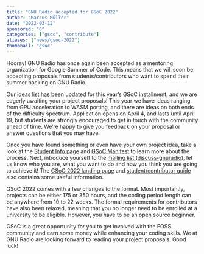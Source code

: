 ```yaml
---
title: "GNU Radio accepted for GSoC 2022"
author: "Marcus Müller"
date: "2022-03-12"
sponsored: "0"
categories: ["gsoc", "contribute"]
aliases: ["news/gsoc-2022"]
thumbnail: "gsoc"
---
```


Hooray! GNU Radio has once again been accepted as a mentoring organization for
Google Summer of Code. This means that we will soon be accepting proposals from
students/contributors who want to spend their summer hacking on GNU Radio.

Our [ideas list has](https://wiki.gnuradio.org/index.php/GSoCIdeas) been updated
for this year’s GSoC installment, and we are eagerly awaiting your project
proposals! This year we have ideas ranging from GPU acceleration to WASM
porting, and there are ideas on both ends of the difficulty spectrum.
Application opens on April 4, and lasts until April 19, but students are
strongly encouraged to get in touch with the community ahead of time. We’re
happy to give you feedback on your proposal or answer questions that you may
have.

Once you have found something or even have your own project idea, take a look at
the [Student Info
page](https://wiki.gnuradio.org/index.php?title=GSoCStudentInfo) and [GSoC
Manifest](https://wiki.gnuradio.org/index.php?title=GSoCManifest) to learn more
about the process. Next, introduce yourself to the [mailing list
(discuss-gnuradio)](https://lists.gnu.org/mailman/listinfo/discuss-gnuradio),
let us know who you are, what you want to do and how you think you are going to
achieve it! The [GSoC 2022 landing
page](https://summerofcode.withgoogle.com/programs/2022) and
[student/contributor guide](https://google.github.io/gsocguides/student/) also
contains some useful information.

GSoC 2022 comes with a few changes to the format. Most importantly, projects can
be either 175 or 350 hours, and the coding period length can be anywhere from 10
to 22 weeks. The formal requirements for contributors have also been relaxed,
meaning that you no longer need to be enrolled at a university to be eligible.
However, you have to be an open source beginner.

GSoC is a great opportunity for you to get involved with the FOSS community and
earn some money while enhancing your coding skills. We at GNU Radio are looking
forward to reading your project proposals. Good luck!
